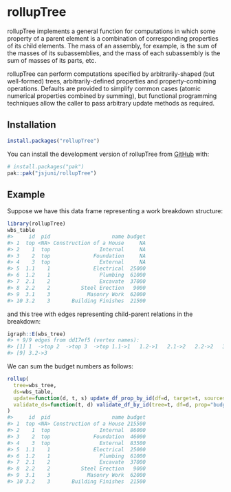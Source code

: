 
<!-- README.md is generated from README.Rmd. Please edit that file -->

# rollupTree

<!-- badges: start -->
<!-- badges: end -->

rollupTree implements a general function for computations in which some
property of a parent element is a combination of corresponding
properties of its child elements. The mass of an assembly, for example,
is the sum of the masses of its subassemblies, and the mass of each
subassembly is the sum of masses of its parts, etc.

rollupTree can perform computations specified by arbitrarily-shaped (but
well-formed) trees, arbitrarily-defined properties and
property-combining operations. Defaults are provided to simplify common
cases (atomic numerical properties combined by summing), but functional
programming techniques allow the caller to pass arbitrary update methods
as required.

## Installation

``` r
install.packages("rollupTree")
```

You can install the development version of rollupTree from
[GitHub](https://github.com/) with:

``` r
# install.packages("pak")
pak::pak("jsjuni/rollupTree")
```

## Example

Suppose we have this data frame representing a work breakdown structure:

``` r
library(rollupTree)
wbs_table
#>     id  pid                    name budget
#> 1  top <NA> Construction of a House     NA
#> 2    1  top                Internal     NA
#> 3    2  top              Foundation     NA
#> 4    3  top                External     NA
#> 5  1.1    1              Electrical  25000
#> 6  1.2    1                Plumbing  61000
#> 7  2.1    2                Excavate  37000
#> 8  2.2    2          Steel Erection   9000
#> 9  3.1    3            Masonry Work  62000
#> 10 3.2    3       Building Finishes  21500
```

and this tree with edges representing child-parent relations in the
breakdown:

``` r
igraph::E(wbs_tree)
#> + 9/9 edges from dd17ef5 (vertex names):
#> [1] 1  ->top 2  ->top 3  ->top 1.1->1   1.2->1   2.1->2   2.2->2   3.1->3  
#> [9] 3.2->3
```

We can sum the budget numbers as follows:

``` r
rollup(
  tree=wbs_tree,
  ds=wbs_table,
  update=function(d, t, s) update_df_prop_by_id(df=d, target=t, sources=s, prop="budget"),
  validate_ds=function(t, d) validate_df_by_id(tree=t, df=d, prop="budget")
)
#>     id  pid                    name budget
#> 1  top <NA> Construction of a House 215500
#> 2    1  top                Internal  86000
#> 3    2  top              Foundation  46000
#> 4    3  top                External  83500
#> 5  1.1    1              Electrical  25000
#> 6  1.2    1                Plumbing  61000
#> 7  2.1    2                Excavate  37000
#> 8  2.2    2          Steel Erection   9000
#> 9  3.1    3            Masonry Work  62000
#> 10 3.2    3       Building Finishes  21500
```
